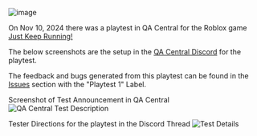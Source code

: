 ![image](https://github.com/user-attachments/assets/9be44b1b-4469-404d-82cb-7b6255b9d1fb)

On Nov 10, 2024 there was a playtest in QA Central for the Roblox game [Just Keep Running!](https://www.roblox.com/games/115976501112838/Just-Keep-Running)

The below screenshots are the setup in the [QA Central Discord](https://discord.com/channels/870575002536280074/982328972979367987/1305230506660462594) for the playtest. 

The feedback and bugs generated from this playtest can be found in the [Issues](https://github.com/AnnieStrawfairy/JustKeepRunning/issues) section with the "Playtest 1" Label.

Screenshot of Test Announcement in QA Central
![QA Central Test Description](https://github.com/user-attachments/assets/9af285ed-11a9-4ab6-8fba-bccf6780bd17)


Tester Directions for the playtest in the Discord Thread 
![Test Details](https://github.com/user-attachments/assets/183b558a-6c2d-489a-893d-ce17a762994a)
